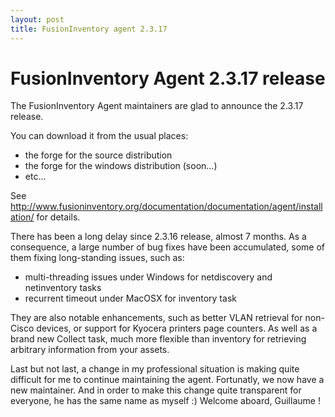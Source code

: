 ```yaml
---
layout: post
title: FusionInventory agent 2.3.17
---
```


# FusionInventory Agent 2.3.17 release

The FusionInventory Agent maintainers are glad to announce the 2.3.17 release.

You can download it from the usual places:
* the forge for the source distribution
* the forge for the windows distribution (soon...)
* etc...

See http://www.fusioninventory.org/documentation/documentation/agent/installation/ for details.

There has been a long delay since 2.3.16 release, almost 7 months. As a consequence, a large number of bug fixes have been accumulated, some of them fixing long-standing issues, such as:
- multi-threading issues under Windows for netdiscovery and netinventory tasks
- recurrent timeout under MacOSX for inventory task

They are also notable enhancements, such as better VLAN retrieval for non-Cisco devices, or support for Kyocera printers page counters. As well as a brand new Collect task, much more flexible than inventory for retrieving arbitrary information from your assets.

Last but not last, a change in my professional situation is making quite difficult for me to continue maintaining the agent. Fortunatly, we now have a new maintainer. And in order to make this change quite transparent for everyone, he has the same name as myself :) Welcome aboard, Guillaume !
